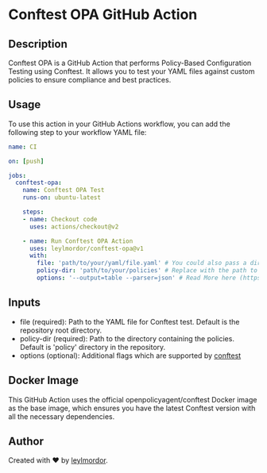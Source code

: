 # Conftest OPA GitHub Action

## Description

Conftest OPA is a GitHub Action that performs Policy-Based Configuration Testing using Conftest. It allows you to test your YAML files against custom policies to ensure compliance and best practices.

## Usage

To use this action in your GitHub Actions workflow, you can add the following step to your workflow YAML file:

```yaml
name: CI

on: [push]

jobs:
  conftest-opa:
    name: Conftest OPA Test
    runs-on: ubuntu-latest

    steps:
    - name: Checkout code
      uses: actions/checkout@v2

    - name: Run Conftest OPA Action
      uses: leylmordor/conftest-opa@v1
      with:
        file: 'path/to/your/yaml/file.yaml' # You could also pass a directory (file: 'workspace/') Replace with the path to the YAML file you want to test
        policy-dir: 'path/to/your/policies' # Replace with the path to the directory containing your custom policies
        options: '--output=table --parser=json' # Read More here (https://www.conftest.dev/options/)
```

## Inputs
- file (required): Path to the YAML file for Conftest test. Default is the repository root directory.
- policy-dir (required): Path to the directory containing the policies. Default is 'policy' directory in the repository.
- options (optional): Additional flags which are supported by [conftest](https://www.conftest.dev/options/) 

## Docker Image
This GitHub Action uses the official openpolicyagent/conftest Docker image as the base image, which ensures you have the latest Conftest version with all the necessary dependencies.

## Author
Created with ❤️ by [leylmordor](https://github.com/leylmordor).
